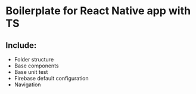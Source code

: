 # Boilerplate for React Native app with TS

## Include:

- Folder structure
- Base components
- Base unit test
- Firebase default configuration
- Navigation
